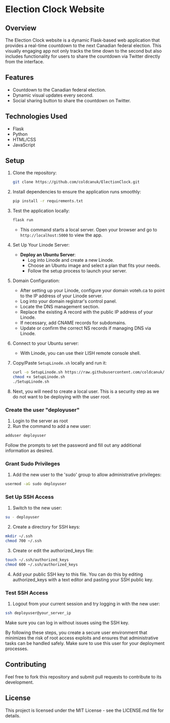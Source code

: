 # Election Clock Website

## Overview
The Election Clock website is a dynamic Flask-based web application that provides a real-time countdown to the next Canadian federal election. This visually engaging app not only tracks the time down to the second but also includes functionality for users to share the countdown via Twitter directly from the interface.

## Features
- Countdown to the Canadian federal election.
- Dynamic visual updates every second.
- Social sharing button to share the countdown on Twitter.

## Technologies Used
- Flask
- Python
- HTML/CSS
- JavaScript

## Setup
1. Clone the repository:
   ```bash
   git clone https://github.com/coldcanuk/ElectionClock.git
   ```
2. Install dependencies to ensure the application runs smoothly:
   ```bash
   pip install -r requirements.txt
   ```
3. Test the application locally:
   ```bash
   flask run
   ```
   - This command starts a local server. Open your browser and go to `http://localhost:5000` to view the app.

4. Set Up Your Linode Server:
   - **Deploy an Ubuntu Server**:
     - Log into Linode and create a new Linode.
     - Choose an Ubuntu image and select a plan that fits your needs.
     - Follow the setup process to launch your server.

5. Domain Configuration:
   - After setting up your Linode, configure your domain voteh.ca to point to the IP address of your Linode server.
   - Log into your domain registrar's control panel.
   - Locate the DNS management section.
   - Replace the existing A record with the public IP address of your Linode.
   - If necessary, add CNAME records for subdomains.
   - Update or confirm the correct NS records if managing DNS via Linode.

6. Connect to your Ubuntu server:
   - With Linode, you can use their LISH remote console shell.

7. Copy/Paste `SetupLinode.sh` locally and run it:
   ```bash
   curl -o SetupLinode.sh https://raw.githubusercontent.com/coldcanuk/ElectionClock/main/SetupLinode.sh
   chmod +x SetupLinode.sh
   ./SetupLinode.sh
   ```
   
8. Next, you will need to create a local user. This is a security step as we do not want to be deploying with the user root.
### Create the user "deployuser"
1. Login to the server as root
2. Run the command to add a new user:
```bash
adduser deployuser
```
   Follow the prompts to set the password and fill out any additional information as desired.
### Grant Sudo Privileges
1. Add the new user to the 'sudo' group to allow administrative privileges:
```bash
usermod -aG sudo deployuser
```
### Set Up SSH Access
1. Switch to the new user:
```bash
su - deployuser
```
2. Create a directory for SSH keys:
```bash
mkdir ~/.ssh
chmod 700 ~/.ssh
```
3. Create or edit the authorized_keys file:
```bash
touch ~/.ssh/authorized_keys
chmod 600 ~/.ssh/authorized_keys
```
4. Add your public SSH key to this file. You can do this by editing authorized_keys with a text editor and pasting your SSH public key.
### Test SSH Access
1. Logout from your current session and try logging in with the new user:
```bash
ssh deployuser@your_server_ip
```
Make sure you can log in without issues using the SSH key.

By following these steps, you create a secure user environment that minimizes the risk of root access exploits and ensures that administrative tasks can be handled safely. Make sure to use this user for your deployment processes.

## Contributing
Feel free to fork this repository and submit pull requests to contribute to its development.

## License
This project is licensed under the MIT License - see the LICENSE.md file for details.
